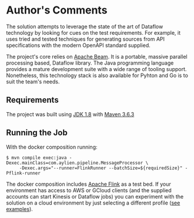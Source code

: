 # Author's Comments

The solution attempts to leverage the state of the art of Dataflow technology by looking for cues on the test requirements. For example, it uses tried and tested techniques for generating sources from API specifications with the modern OpenAPI standard supplied.

The project's core relies on [Apache Beam](https://beam.apache.org/). It is a portable, massive parallel processing based, Dataflow library. The Java programming language provides a mature development suite with a wide range of tooling support. Nonetheless, this technology stack is also available for Pyhton and Go is to suit the team's needs.

## Requirements

The project was built using [JDK 1.8](https://docs.oracle.com/javase/8/docs/technotes/guides/install/install_overview.html) with [Maven 3.6.3](https://maven.apache.org/install.html)

## Running the Job

With the docker composition running:

```
$ mvn compile exec:java -Dexec.mainClass=com.aylien.pipeline.MessageProcessor \
     -Dexec.args="--runner=FlinkRunner --batchSize=${requiredSize}" -Pflink-runner
```

The docker composition includes [Apache Flink](https://flink.apache.org/) as a test bed. If your environment has access to AWS or GCloud clients (and the supplied accounts can start Kinesis or Dataflow jobs) you can experiment with the solution on a cloud environment by just selecting a different profile ([see examples](https://beam.apache.org/get-started/quickstart-java/)).